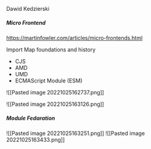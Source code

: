 Dawid Kedzierski

##### Micro Frontend
https://martinfowler.com/articles/micro-frontends.html

Import Map foundations and history
- CJS
- AMD
- UMD
- ECMAScript Module (ESM)

![[Pasted image 20221025162737.png]]

![[Pasted image 20221025163126.png]]

##### Module Fedaration

![[Pasted image 20221025163251.png]]
![[Pasted image 20221025163433.png]]
